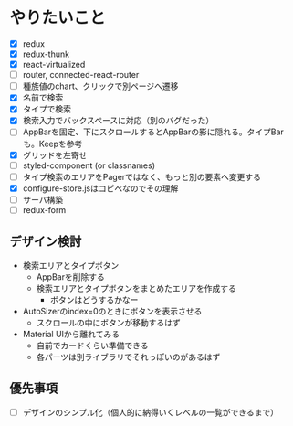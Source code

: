 # やりたいこと
- [x] redux
- [x] redux-thunk
- [x] react-virtualized
- [ ] router, connected-react-router
- [ ] 種族値のchart、クリックで別ページへ遷移
- [x] 名前で検索
- [x] タイプで検索
- [x] 検索入力でバックスペースに対応（別のバグだった）
- [ ] AppBarを固定、下にスクロールするとAppBarの影に隠れる。タイプBarも。Keepを参考
- [x] グリッドを左寄せ
- [ ] styled-component (or classnames)
- [ ] タイプ検索のエリアをPagerではなく、もっと別の要素へ変更する
- [x] configure-store.jsはコピペなのでその理解
- [ ] サーバ構築
- [ ] redux-form

## デザイン検討
* 検索エリアとタイプボタン
  * AppBarを削除する
  * 検索エリアとタイプボタンをまとめたエリアを作成する
    * ボタンはどうするかなー
* AutoSizerのindex=0のときにボタンを表示させる
  * スクロールの中にボタンが移動するはず
* Material UIから離れてみる
  * 自前でカードくらい準備できる
  * 各パーツは別ライブラリでそれっぽいのがあるはず


## 優先事項
- [ ] デザインのシンプル化（個人的に納得いくレベルの一覧ができるまで）